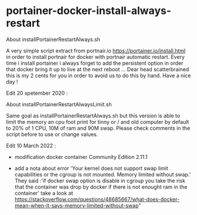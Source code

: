 # portainer-docker-install-always-restart

About installPortainerRestartAlways.sh

A very simple script extract from portnair.io https://portainer.io/install.html in order to install portnair for docker with portnair automatic restart.
Every time i install portainer i always forget to add the persistent option in order that docker bring it up to live at the next reboot ...
Dear head scatterbrained this is my 2 cents for you in order to avoid us to do this by hand.
Have a nice day !


Edit 20 spetember 2020 :

About installPortainerRestartAlwaysLimit.sh

Same goal as installPortainerRestartAlways.sh but this version is able to limit the memory an cpu foot print for tinny or / and old computer by default to 20% of 1 CPU, 10M of ram and 90M swap. Please check comments in the script before to use or change values. 

Edit 10 March 2022 :

+ modification docker container Community Edition 2.11.1

+ add a nota about error 'Your kernel does not support swap limit capabilities or the cgroup is not mounted. Memory limited without swap.'
They said :'if docker swap option is disable in cgroup you take the risk that the container was drop by docker if there is not enought ram in the container'
take a look at https://stackoverflow.com/questions/48685667/what-does-docker-mean-when-it-says-memory-limited-without-swap"



